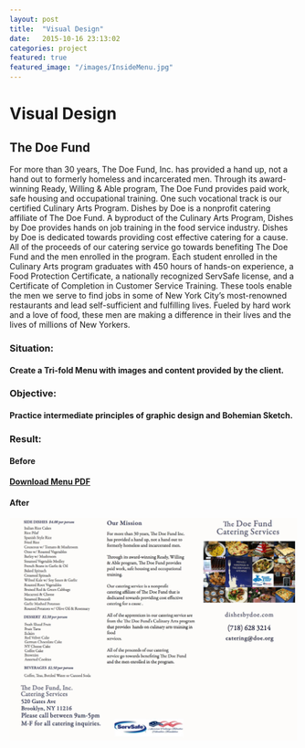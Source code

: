 ```yaml
---
layout: post
title:  "Visual Design"
date:   2015-10-16 23:13:02
categories: project
featured: true
featured_image: "/images/InsideMenu.jpg"
---
```


# Visual Design

## The Doe Fund

For more than 30 years, The Doe Fund, Inc. has provided a hand up, not a hand out to formerly homeless and incarcerated men. Through its award-winning Ready, Willing & Able program, The Doe Fund provides paid work, safe housing and occupational training. One such vocational track is our certified Culinary Arts Program. Dishes by Doe is a nonprofit catering affiliate of The Doe Fund. A byproduct of the Culinary Arts Program, Dishes by Doe provides hands on job training in the food service industry. Dishes by Doe is dedicated towards providing cost effective catering for a cause. All of the proceeds of our catering service go towards benefiting The Doe Fund and the men enrolled in the program. Each student enrolled in the Culinary Arts program graduates with 450 hours of hands-on experience, a Food Protection Certificate, a nationally recognized ServSafe license, and a Certificate of Completion in Customer Service Training. These tools enable the men  we serve to find jobs in some of New York City’s most-renowned restaurants and lead self-sufficient and fulfilling lives. Fueled by hard work and a love of food, these men are making a difference in their lives and the lives of millions of New Yorkers.

### Situation:

#### Create a Tri-fold Menu with images and content provided by the client.

### Objective:

#### Practice intermediate principles of graphic design and Bohemian Sketch.


### Result:

#### Before

#### <a href="/images/BeforeMenu.pdf">Download Menu PDF</a>

#### After

![Trifold Menu Inside](/images/OutsideMenu.jpg)
